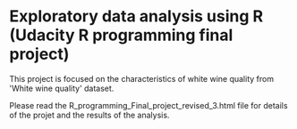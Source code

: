 # Exploratory data analysis using R (Udacity R programming final project)
This project is focused on the characteristics of white wine quality from 'White wine quality' dataset.

Please read the R_programming_Final_project_revised_3.html file for details of the projet and the results of the analysis.

